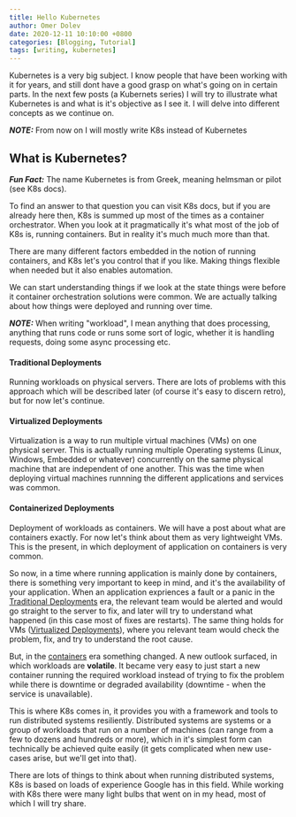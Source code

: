 ```yaml
---
title: Hello Kubernetes
author: Omer Dolev
date: 2020-12-11 10:10:00 +0800
categories: [Blogging, Tutorial]
tags: [writing, kubernetes]
---
```


Kubernetes is a very big subject. I know people that have been working with it for years, and still dont have a good grasp on what's going on in certain parts.
In the next few posts (a Kubernets series) I will try to illustrate what Kubernetes is and what is it's objective as I see it. I will delve into different concepts as we continue on.

**_NOTE:_** From now on I will mostly write K8s instead of Kubernetes

## What is Kubernetes?

**_Fun Fact:_** The name Kubernetes is from Greek, meaning helmsman or pilot (see K8s docs).

To find an answer to that question you can visit K8s docs, but if you are already here then, K8s is summed up most of the times as a container orchestrator.
When you look at it pragmatically it's what most of the job of K8s is, running containers. But in reality it's much much more than that.

There are many different factors embedded in the notion of running containers, and K8s let's you control that if you like. Making things flexible when needed but it also
enables automation. 

We can start understanding things if we look at the state things were before it container orchestration solutions were common. We are actually talking about how things were 
deployed and running over time.

**_NOTE:_** When writing "workload", I mean anything that does processing, anything that runs code or runs some sort of logic, whether it is handling requests, doing some async processing etc.

#### Traditional Deployments

Running workloads on physical servers. There are lots of problems with this approach which will be described later (of course it's easy to discern retro), but for now let's continue.

#### Virtualized Deployments

Virtualization is a way to run multiple virtual machines (VMs) on one physical server. This is actually running multiple Operating systems (Linux, Windows, Embedded or whatever) concurrently on the same physical machine that are independent of one another. This was the time when deploying virtual machines runnning the different applications and services was common.

#### Containerized Deployments

Deployment of workloads as containers. We will have a post about what are containers exactly. For now let's think about them as very lightweight VMs. This is the present, in which deployment of application on containers is very common.


So now, in a time where running application is mainly done by containers, there is something very important to keep in mind, and it's the availability of your application.
When an application expriences a fault or a panic in the [Traditional Deployments](#traditional-deployments) era, the relevant team would be alerted and would go straight to the server to fix, and later will try to understand what happened (in this case most of fixes are restarts).
The same thing holds for VMs ([Virtualized Deployments](#virtualized-deployments)), where you relevant team would check the problem, fix, and try to understand the root cause.

But, in the [containers](#containerized-deployments) era something changed. A new outlook surfaced, in which workloads are **volatile**. It became very easy to just start a new container running the required workload instead of trying to fix the problem while there is downtime or degraded availability (downtime - when the service is unavailable).

This is where K8s comes in, it provides you with a framework and tools to run distributed systems resiliently.
Distributed systems are systems or a group of workloads that run on a number of machines (can range from a few to dozens and hundreds or more), which in it's simplest form can technically be achieved quite easily (it gets complicated when new use-cases arise, but we'll get into that).

There are lots of things to think about when running distributed systems, K8s is based on loads of experience Google has in this field.
While working with K8s there were many light bulbs that went on in my head, most of which I will try share.

